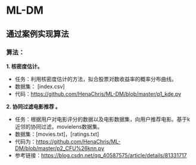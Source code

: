 # ML-DM
## 通过案例实现算法
### 算法：
**1. 核密度估计。**
+ 任务：利用核密度估计的方法，拟合股票对数收益率的概率分布曲线。
+ 数据集： [index.csv]
+ 代码：https://github.com/HenaChris/ML-DM/blob/master/p1_kde.py

**2. 协同过滤电影推荐 。**
+ 任务：根据用户对电影评分的数据以及电影数据集，向用户推荐电影。基于k近邻的协同过滤，movielens数据集。
+ 数据集：[movies.txt]，[ratings.txt]
+ 代码为：https://github.com/HenaChris/ML-DM/blob/master/p2_CFU%26knn.py
+ 参考链接：https://blog.csdn.net/qq_40587575/article/details/81331717
